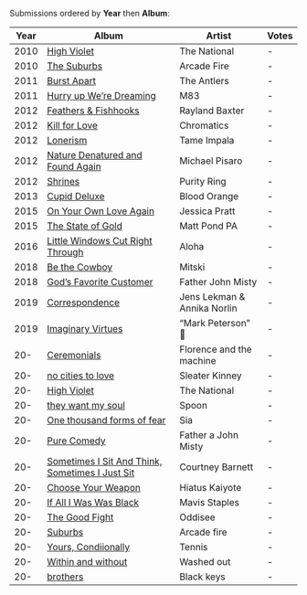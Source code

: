 Submissions ordered by **Year** then **Album**:

Year | Album | Artist | Votes
---- | ----- | ------ | -----
2010 | [High Violet](https://music.apple.com/us/album/high-violet-expanded-edition/401440905) | The National | - 
2010 | [The Suburbs](https://music.apple.com/us/album/the-suburbs/1252757950) | Arcade Fire | -
2011 | [Burst Apart](https://music.apple.com/us/album/burst-apart-deluxe-version/432910088) | The Antlers | -
2011 | [Hurry up We’re Dreaming](https://music.apple.com/us/album/hurry-up-were-dreaming/828259375) | M83 | -
2012 | [Feathers & Fishhooks](https://music.apple.com/us/album/feathers-fishhooks/568153464) | Rayland Baxter | -
2012 | [Kill for Love](https://music.apple.com/us/album/kill-for-love/630306478) | Chromatics | -
2012 | [Lonerism](https://music.apple.com/us/album/lonerism/1440765963) | Tame Impala | -
2012 | [Nature Denatured and Found Again](https://michaelpisaro.bandcamp.com/album/nature-denatured-and-found-again) | Michael Pisaro | -
2012 | [Shrines](https://music.apple.com/us/album/shrines/540020916) | Purity Ring | - 
2013 | [Cupid Deluxe](https://music.apple.com/us/album/cupid-deluxe/716767448) | Blood Orange | - 
2015 | [On Your Own Love Again](https://music.apple.com/us/album/on-your-own-love-again/936872257) | Jessica Pratt | -
2015 | [The State of Gold](https://music.apple.com/us/album/the-state-of-gold/1465429281) | Matt Pond PA | -
2016 | [Little Windows Cut Right Through](https://music.apple.com/us/album/little-windows-cut-right-through/1083762943) | Aloha | -
2018 | [Be the Cowboy](https://music.apple.com/us/album/be-the-cowboy/1373892692) | Mitski | -
2018 | [God’s Favorite Customer](https://music.apple.com/us/album/gods-favorite-customer/1364116200) | Father John Misty | -
2019 | [Correspondence](https://music.apple.com/us/album/correspondence/1457108075) | Jens Lekman & Annika Norlin | -
2019 | [Imaginary Virtues](https://markpetersonltd.bandcamp.com/releases) | “Mark Peterson” 🤠 | -
20- | [Ceremonials]() | Florence and the machine | -
20- | [no cities to love]() | Sleater Kinney | -
20- | [High Violet]() | The National | -
20- | [they want my soul]() | Spoon | -
20- | [One thousand forms of fear]() | Sia | -
20- | [Pure Comedy]() | Father a John Misty | -
20- | [Sometimes I Sit And Think, Sometimes I Just Sit]() | Courtney Barnett | -
20- | [Choose Your Weapon]() | Hiatus Kaiyote | -
20- | [If All I Was Was Black]() | Mavis Staples | -
20- | [The Good Fight]() | Oddisee | -
20- | [Suburbs]() | Arcade fire | -
20- | [Yours, Condiionally ]() | Tennis | -
20- | [Within and without  ]() | Washed out | -
20- | [brothers]() | Black keys | -

<!-- | []() | | - -->

<!-- past 5
2015 | [Tame Impala](https://music.apple.com/us/album/currents/1440838039) | Currents | - 
A winged Victory for the Sullen - S/T

Bosnian Rainbows - S/T
Hanne Huckleberg - Trust
Interpol - El Pintor
-->

<!-- todo FJM- gods favorite customer  x 2 -->
